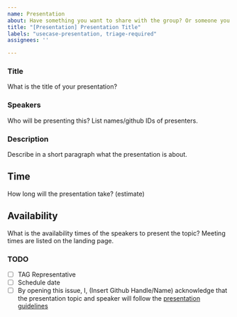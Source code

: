 ```yaml
---
name: Presentation
about: Have something you want to share with the group? Or someone you would like to invite to speak? Propose a presentation for the TAG weekly meetings.
title: "[Presentation] Presentation Title"
labels: "usecase-presentation, triage-required"
assignees: ''

---
```


<!-- Thank you for contributing to the TAG!
    Please remind that an issue is not the place to ask a question.
    The README documents how to reach us https://github.com/cncf/tag-env-sustainability#meetings! 
    Thank you :) -->

### Title

What is the title of your presentation?

### Speakers

Who will be presenting this? List names/github IDs of presenters.

### Description

Describe in a short paragraph what the presentation is about.

## Time

How long will the presentation take? (estimate)

## Availability

What is the availability times of the speakers to present the topic? Meeting times are listed on the landing page.

### TODO

- [ ] TAG Representative
- [ ] Schedule date
- [ ] By opening this issue, I, (Insert Github Handle/Name) acknowledge that the presentation topic and speaker will follow the [presentation guidelines](https://github.com/cncf/tag-env-sustainability/blob/main/governance/presentation.md)
